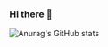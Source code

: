 ### Hi there 👋

![Anurag's GitHub stats](https://github-readme-stats.vercel.app/api?username=yanxun95&show_icons=true&theme=radical)
